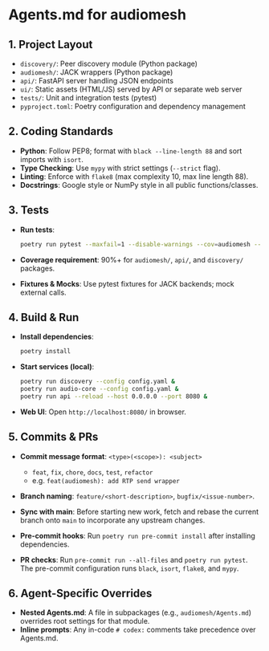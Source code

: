 # Agents.md for audiomesh

## 1. Project Layout

* `discovery/`: Peer discovery module (Python package)
* `audiomesh/`: JACK wrappers (Python package)
* `api/`: FastAPI server handling JSON endpoints
* `ui/`: Static assets (HTML/JS) served by API or separate web server
* `tests/`: Unit and integration tests (pytest)
* `pyproject.toml`: Poetry configuration and dependency management

## 2. Coding Standards

* **Python**: Follow PEP8; format with `black --line-length 88` and sort imports with `isort`.
* **Type Checking**: Use `mypy` with strict settings (`--strict` flag).
* **Linting**: Enforce with `flake8` (max complexity 10, max line length 88).
* **Docstrings**: Google style or NumPy style in all public functions/classes.

## 3. Tests

* **Run tests**:

  ```bash
  poetry run pytest --maxfail=1 --disable-warnings --cov=audiomesh --cov-report=term-missing
  ```
* **Coverage requirement**: 90%+ for `audiomesh/`, `api/`, and `discovery/` packages.
* **Fixtures & Mocks**: Use pytest fixtures for JACK backends; mock external calls.

## 4. Build & Run

* **Install dependencies**:

  ```bash
  poetry install
  ```
* **Start services (local)**:

  ```bash
  poetry run discovery --config config.yaml &
  poetry run audio-core --config config.yaml &
  poetry run api --reload --host 0.0.0.0 --port 8080 &
  ```
* **Web UI**: Open `http://localhost:8080/` in browser.

## 5. Commits & PRs

* **Commit message format**: `<type>(<scope>): <subject>`

  * `feat`, `fix`, `chore`, `docs`, `test`, `refactor`
  * e.g. `feat(audiomesh): add RTP send wrapper`
* **Branch naming**: `feature/<short-description>`, `bugfix/<issue-number>`.
* **Sync with main**: Before starting new work, fetch and rebase the current
  branch onto `main` to incorporate any upstream changes.
* **Pre-commit hooks**: Run `poetry run pre-commit install` after installing
  dependencies.
* **PR checks**: Run `pre-commit run --all-files` and `poetry run pytest`. The
  pre-commit configuration runs `black`, `isort`, `flake8`, and `mypy`.

## 6. Agent-Specific Overrides

* **Nested Agents.md**: A file in subpackages (e.g., `audiomesh/Agents.md`) overrides root settings for that module.
* **Inline prompts**: Any in-code `# codex:` comments take precedence over Agents.md.

